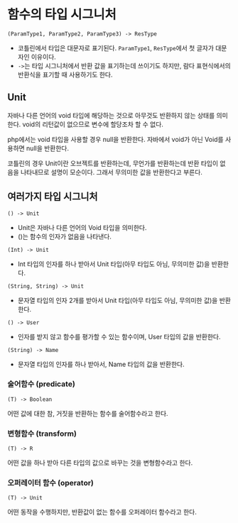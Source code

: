 # 함수의 타입 시그니처

```
(ParamType1, ParamType2, ParamType3) -> ResType
```

- 코틀린에서 타입은 대문자로 표기된다. `ParamType1`, `ResType`에서 첫 글자가 대문자인 이유이다.
- `->`는 타입 시그니처에서 반환 값을 표기하는데 쓰이기도 하지만, 람다 표현식에서의 반환식을 표기할 때 사용하기도 한다.

## Unit

자바나 다른 언어의 void 타입에 해당하는 것으로 아무것도 반환하지 않는 상태를 의미한다. void의 리턴값이 없으므로 변수에 할당조차 할 수 없다.

php에서는 void 타입을 사용할 경우 null을 반환한다. 자바에서 void가 아닌 Void를 사용하면 null을 반환한다.

코틀린의 경우 Unit이란 오브젝트를 반환하는데, 무언가를 반환하는데 반환 타입이 없음을 나타내므로 설명이 모순이다. 그래서 무의미한 값을 반환한다고 부른다.

## 여러가지 타입 시그니처

```
() -> Unit
```

- Unit은 자바나 다른 언어의 Void 타입을 의미한다.
- ()는 함수의 인자가 없음을 나타낸다.

```
(Int) -> Unit
```

- Int 타입의 인자를 하나 받아서 Unit 타입(아무 타입도 아님, 무의미한 값)을 반환한다.

```
(String, String) -> Unit 
```

- 문자열 타입의 인자 2개를 받아서 Unit 타입(아무 타입도 아님, 무의미한 값)을 반환한다.

```
() -> User
```

- 인자를 받지 않고 함수를 평가할 수 있는 함수이며, User 타입의 값을 반환한다.

```
(String) -> Name
```

- 문자열 타입의 인자를 하나 받아서, Name 타입의 값을 반환한다.

### 술어함수 (predicate)

```
(T) -> Boolean
```

어떤 값에 대한 참, 거짓을 반환하는 함수를 술어함수라고 한다.

### 변형함수 (transform)

```
(T) -> R
```

어떤 값을 하나 받아 다른 타입의 값으로 바꾸는 것을 변형함수라고 한다.

### 오퍼레이터 함수 (operator)

```
(T) -> Unit
```

어떤 동작을 수행하지만, 반환값이 없는 함수를 오퍼레이터 함수라고 한다.
